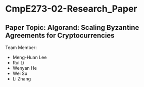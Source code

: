 # CmpE273-02-Research_Paper

## Paper Topic: Algorand: Scaling Byzantine Agreements for Cryptocurrencies

Team Member:
 - Meng-Huan Lee
 - Rui Li
 - Wenyan He
 - Wei Su
 - Li Zhang
